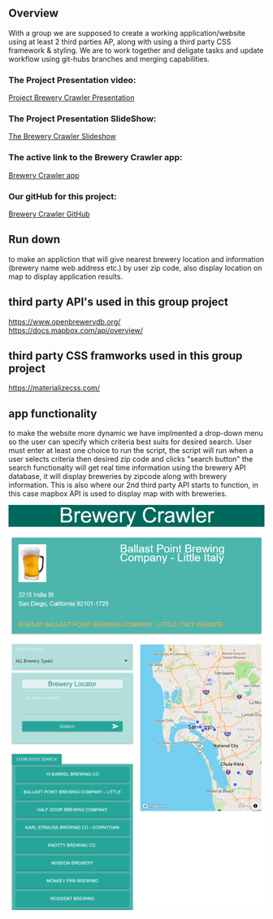## Overview
With a group we are supposed to create a working application/website using at least 2 third parties AP, along with using a third party CSS framework & styling. We are to work together and deligate tasks and update workflow using git-hubs branches and merging capabilities.

### The Project Presentation video:
[Project Brewery Crawler Presentation](https://youtu.be/ddCq4uZ4Z5M)

### The Project Presentation SlideShow:
[The Brewery Crawler Slideshow](https://docs.google.com/presentation/d/1OPen-5nErSKnakDWRMNVYEL_i9Kgt6P76AvBUQKkM6I/edit?usp=sharing)

### The active link to the Brewery Crawler app:
[Brewery Crawler app](https://arecee3.github.io/mybreweries/)

### Our gitHub for this project:
[Brewery Crawler GitHub](https://github.com/arecee3/mybreweries)

## Run down
to make an appliction that will give nearest brewery location and information (brewery name web address etc.) by user zip code, also display location on map to display application results.

## third party API's used in this group project 
 https://www.openbrewerydb.org/ <br/>
 https://docs.mapbox.com/api/overview/

## third party CSS framworks used in this group project 
  https://materializecss.com/
  
## app functionality
to make the website more dynamic we have implmented a drop-down menu so the user can specify which criteria best suits for desired search. User must enter at least one choice to run the script, the script will run when a user selects criteria then desired zip code and clicks "search button" the search functionalty will get real time information       using the brewery API database, it will display breweries by zipcode along with brewery information. This is also where our 2nd third party API starts to function, in this case mapbox API is used to display map with with breweries. 

![Screen shot:](./assets/images/screen-shot.png?raw=true)


